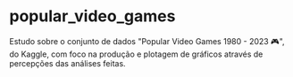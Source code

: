 # popular_video_games
Estudo sobre o conjunto de dados "Popular Video Games 1980 - 2023 🎮", do Kaggle, com foco na produção e plotagem de gráficos através de percepções das análises feitas.
